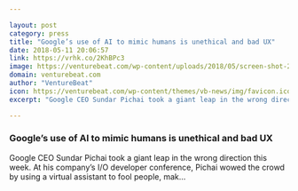 ```yaml
---

layout: post
category: press
title: "Google’s use of AI to mimic humans is unethical and bad UX"
date: 2018-05-11 20:06:57
link: https://vrhk.co/2KhBPc3
image: https://venturebeat.com/wp-content/uploads/2018/05/screen-shot-2018-05-10-at-9-13-41-pm-e1526008516303.png?fit=1131%2C648&strip=all
domain: venturebeat.com
author: "VentureBeat"
icon: https://venturebeat.com/wp-content/themes/vb-news/img/favicon.ico
excerpt: "Google CEO Sundar Pichai took a giant leap in the wrong direction this week. At his company’s I/O developer conference, Pichai wowed the crowd by using a virtual assistant to fool people, mak…"

---
```


### Google’s use of AI to mimic humans is unethical and bad UX

Google CEO Sundar Pichai took a giant leap in the wrong direction this week. At his company’s I/O developer conference, Pichai wowed the crowd by using a virtual assistant to fool people, mak…